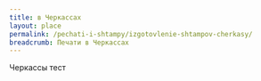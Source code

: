 ```yaml
---
title: в Черкассах
layout: place
permalink: /pechati-i-shtampy/izgotovlenie-shtampov-cherkasy/
breadcrumb: Печати в Черкассах
---
```


Черкассы тест
